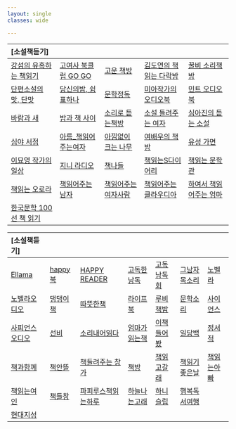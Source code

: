 ```yaml
---
layout: single
classes: wide

---
```


|[소설책듣기]|     |      |      |     |
| :--- | :--- | :--- | :--- | :--- |
|  [강섬의 유혹하는 책읽기](https://www.podbbang.com/channels/3583)  |  [고여사 북클럽 GO GO](https://www.youtube.com/channel/UCOHiRkYSR4Y2ig_Ytg2WBsA)  |  [고운 책방](https://www.youtube.com/channel/UCVXWe1XVeBkzFim5HTkA60w/videos)  |  [김도연의 책읽는 다락방](https://www.podty.me/cast/174403)  |  [꿀비 소리책방](https://www.youtube.com/channel/UCvfnKjZ5J5mMjJA6k9N5E9w/videos)  |
|  [단편소설의 맛, 단맛](https://www.podbbang.com/channels/9502)  |  [당신의밤, 쉼표하나](https://www.podbbang.com/channels/1775811)  |  [문학정독](https://www.podbbang.com/channels/1778908)  |  [미아작가의 오디오북](https://www.youtube.com/c/miawriting/featured)  |  [민트 오디오북](https://www.youtube.com/c/%EB%AF%BC%ED%8A%B8%EC%98%A4%EB%94%94%EC%98%A4%EB%B6%81/videos)  |
|  [바람과 새](https://www.youtube.com/channel/UC19FOk_NOA9Ir-5ygozEbBA/videos)  |  [밤과 책 사이](https://www.youtube.com/channel/UCtDs-cvApaYZyjg9ZUXW1yw/videos)  |  [소리로 듣는책방](https://www.youtube.com/channel/UCoQ-q2CZ3Zqd7KfjcFBZGIQ)  |  [소설 들려주는 여자](https://www.youtube.com/channel/UCB8dVWE8PDnZl_zibUdLJ9w)  |  [심아진의 듣는 소설](https://www.podbbang.com/channels/10041)  |
|  [심야 서점](https://www.youtube.com/channel/UCAa90RXWUC92BFcyK5sc1fA/videos)  |  [아름_책읽어주는여자](https://www.youtube.com/channel/UCacumpfTvxBe7IZDQqMjg0Q/videos)  |  [아낌없이 크는 나무](https://www.youtube.com/c/%EC%95%84%EB%82%8C%EC%97%86%EC%9D%B4%ED%81%AC%EB%8A%94%EB%82%98%EB%AC%B4%EC%95%84%ED%81%AC%EB%82%98/videos)  |  [여배우의 책방](https://www.youtube.com/channel/UC_XR-igVnkqf2A3lEpye-mQ)  |  [유성 가면](https://www.youtube.com/channel/UCmvVXhSDhkYNTuUgqMdQYPA/videos)  |
|  [이묘영 작가의 일상](https://www.youtube.com/channel/UCiNukTGkOEbBR6jri_NCcUg/videos)  |  [지니 라디오](https://www.youtube.com/c/%EC%A7%80%EB%8B%88%EB%9D%BC%EB%94%94%EC%98%A4)  |  [책나들](https://www.youtube.com/c/%EC%B1%85%EC%9D%BD%EB%8A%94%EB%8B%A4%EB%9D%BD%EB%B0%A9/videos)  |  [책읽는S다이어리](https://www.youtube.com/channel/UCd9UbhCFQ7-B4jHXQ_y0-Lw/video)  |  [책읽는 문학관](https://www.youtube.com/channel/UCjDiZXQVpRy2NQHHXW2JeKQ)  |
|  [책읽는 오로라](https://www.youtube.com/channel/UCERdItb-rWZnWpVItN9tA0A/videos)  |  [책읽어주는 남자](https://www.youtube.com/channel/UCJxz6WMOMGVGR-QQrOIfhaQ/videos)  |  [책읽어주는 여자사람](https://www.podbbang.com/channels/10778)  |  [책읽어주는 클라우디아](https://www.youtube.com/channel/UC77JnRED3PLZBwb2NMx04Ow)  |  [하여서 책읽어주는 엄마](https://www.youtube.com/c/HaYeoSeoReadingMom)  |
|  [한국문학 100선 책 읽기](https://www.podbbang.com/channels/17589)  |  []()  |  []()  |  []()  |  []()  |


|[소설책듣기]|     |      |      |     |      |      |
| :--- | :--- | :--- | :--- | :--- | :--- | :--- |
| [Ellama](https://www.youtube.com/@ellamaeroos7404) | [happy북](https://www.youtube.com/@AUDIOBOOKhappyreader) | [HAPPY READER](https://www.youtube.com/channel/UCUHxbIttgoOqQWEnQZo2k5A/videos) | [고독한낭독](https://www.youtube.com/@Godok_) | [고독낭독회](https://www.youtube.com/channel/UClkZfse00Rl226AJ7V5Hl4w/videos) | [그남자목소리](https://www.youtube.com/@malevoice) | [노벨라](https://www.youtube.com/@novella_22) |
| [노벨라오디오](https://www.youtube.com/c/%EB%85%B8%EB%B2%A8%EB%9D%BC%EC%9D%98%EC%98%A4%EB%94%94%EC%98%A4%EB%B6%81/videos) | [댕댕이책](https://www.youtube.com/channel/UC7w3lmH-NxpFUcpa5KDoWHA/videos) | [따뜻한책](https://www.youtube.com/@booktea) | [라이프북](https://www.youtube.com/@user-nh2vx9bn2w) | [루비책밤](https://www.youtube.com/@Rubigarden) | [문학소리](https://www.youtube.com/c/munhaksori/videos) | [사이언스](https://www.youtube.com/@ScienceBooks1) |
| [사피언스오디오](https://www.youtube.com/@sapiens_studio) | [선비](https://www.youtube.com/@SunBee) | [소리내어읽다](https://www.youtube.com/@SODA-Reading-Voice-ASMR) | [엄마가읽는책](https://www.youtube.com/@user-bs2kh5qr9n) | [이책들어봤](https://www.youtube.com/@kimpim27) | [일당백](https://www.youtube.com/@1DANG100) | [정서적](https://www.youtube.com/@j-reading19) |
| [책과함께](https://www.youtube.com/@user-lm7dz1gl8v) | [책안뜰](https://www.youtube.com/channel/UCT_mYEtyCw4G60R1FMV0pOg/videos) | [책들려주는 창가](https://www.youtube.com/channel/UC2hHqc8QY1A1XGN3vlQjRcg/videos) | [책방](https://www.youtube.com/@user-lm6ju6pe1t) | [책읽고갈래](https://www.youtube.com/@bookwith) | [책읽기좋은날](https://www.youtube.com/@GoodayBook) | [책읽는아빠](https://www.youtube.com/@user-qg3pl3yt4l) |
| [책읽는여인](https://www.youtube.com/@user-fz7pk7xh2s) | [책들창](https://www.youtube.com/@bookwindow) | [파피루스책읽는하루](https://www.youtube.com/c/%ED%8C%8C%ED%94%BC%EB%A3%A8%EC%8A%A4%EC%9D%98%EC%B1%85%EC%9D%BD%EB%8A%94%ED%95%98%EB%A3%A8ASMR/videos) | [하늘나는고래](https://www.youtube.com/@flyingwhale_an_hee_ra) | [하니슬립](https://www.youtube.com/@haneesleep) | [행복독서여행](https://www.youtube.com/@user-gp9pr5mq5d) |
| [현대지성](https://www.youtube.com/@hdjisung) |  []()  |  []()  |  []()  |  []()  |  []()  |  []()  |

